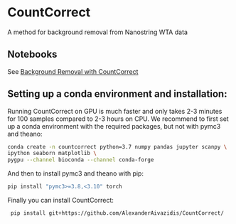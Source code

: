 # CountCorrect
A method for background removal from Nanostring WTA data

## Notebooks

See [Background Removal with CountCorrect](https://github.com/AlexanderAivazidis/CountCorrect/blob/main/BackgroundCorrection.ipynb)

## Setting up a conda environment and installation:

Running CountCorrect on GPU is much faster and only takes 2-3 minutes for 100 samples compared to 2-3 hours on CPU.
We recommend to first set up a conda environment with the required packages, but not with pymc3 and theano:

```bash
conda create -n countcorrect python=3.7 numpy pandas jupyter scanpy \
ipython seaborn matplotlib \
pygpu --channel bioconda --channel conda-forge
```

And then to install pymc3 and theano with pip:

```bash
pip install "pymc3>=3.8,<3.10" torch
```
Finally you can install CountCorrect:

```bash
 pip install git+https://github.com/AlexanderAivazidis/CountCorrect/
```
